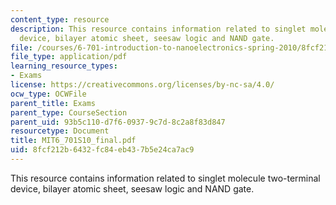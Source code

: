 ```yaml
---
content_type: resource
description: This resource contains information related to singlet molecule two-terminal
  device, bilayer atomic sheet, seesaw logic and NAND gate.
file: /courses/6-701-introduction-to-nanoelectronics-spring-2010/8fcf212b6432fc84eb437b5e24ca7ac9_MIT6_701S10_final.pdf
file_type: application/pdf
learning_resource_types:
- Exams
license: https://creativecommons.org/licenses/by-nc-sa/4.0/
ocw_type: OCWFile
parent_title: Exams
parent_type: CourseSection
parent_uid: 93b5c110-d7f6-0937-9c7d-8c2a8f83d847
resourcetype: Document
title: MIT6_701S10_final.pdf
uid: 8fcf212b-6432-fc84-eb43-7b5e24ca7ac9
---
```

This resource contains information related to singlet molecule two-terminal device, bilayer atomic sheet, seesaw logic and NAND gate.
